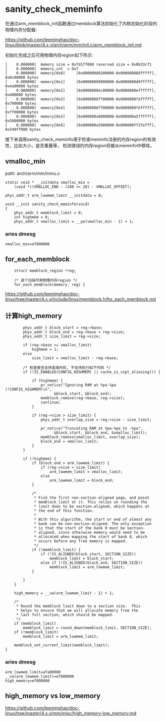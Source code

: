 sanity_check_meminfo
========================================

在通过arm_memblock_init函数通过memblock算法初始化了内核初始化阶段的物理内存分配器:

https://github.com/leeminghao/doc-linux/blob/master/4.x.y/arch/arm/mm/init.c/arm_memblock_init.md

初始化完成之后可用物理内存region如下所示:

```
[    0.000000]  memory size = 0x7d1ff000 reserved size = 0x8b33cf1
[    0.000000]  memory.cnt  = 0x7
[    0.000000]  memory[0x0]     [0x00000080200000-0x00000088dfffff], 0x8c00000 bytes
[    0.000000]  memory[0x1]     [0x00000089000000-0x0000008d9fffff], 0x4a00000 bytes
[    0.000000]  memory[0x2]     [0x0000008ec00000-0x0000008effffff], 0x400000 bytes
[    0.000000]  memory[0x3]     [0x0000008f700000-0x0000008fdfffff], 0x700000 bytes
[    0.000000]  memory[0x4]     [0x0000008ff00000-0x0000009fdfffff], 0xff00000 bytes
[    0.000000]  memory[0x5]     [0x000000a0000000-0x000000a57fffff], 0x5800000 bytes
[    0.000000]  memory[0x6]     [0x000000a5900000-0x000000ff2fefff], 0x599ff000 bytes
```

接下来调用sanity_check_meminfo用于检查meminfo注册的内存region的有效性，比如大小，是否重叠等，
检测错误的内存region将被从meminfo中移除。

vmalloc_min
----------------------------------------

path: arch/arm/mm/mmu.c
```
static void * __initdata vmalloc_min =
    (void *)(VMALLOC_END - (240 << 20) - VMALLOC_OFFSET);

phys_addr_t arm_lowmem_limit __initdata = 0;

void __init sanity_check_meminfo(void)
{
    phys_addr_t memblock_limit = 0;
    int highmem = 0;
    phys_addr_t vmalloc_limit = __pa(vmalloc_min - 1) + 1;
```

### aries dmesg

```
vmalloc_min=ef800000
```

for_each_memblock
----------------------------------------

```
    struct memblock_region *reg;

    /* 逐个扫描可用物理内存region */
    for_each_memblock(memory, reg) {
```

https://github.com/leeminghao/doc-linux/tree/master/4.x.y/include/linux/memblock.h/for_each_memblock.md

计算high_memory
----------------------------------------

```
        phys_addr_t block_start = reg->base;
        phys_addr_t block_end = reg->base + reg->size;
        phys_addr_t size_limit = reg->size;

        if (reg->base >= vmalloc_limit)
            highmem = 1;
        else
            size_limit = vmalloc_limit - reg->base;

        /* 检查是否支持高端内存, 不支持执行如下代码 */
        if (!IS_ENABLED(CONFIG_HIGHMEM) || cache_is_vipt_aliasing()) {

            if (highmem) {
                pr_notice("Ignoring RAM at %pa-%pa (!CONFIG_HIGHMEM)\n",
                      &block_start, &block_end);
                memblock_remove(reg->base, reg->size);
                continue;
            }

            if (reg->size > size_limit) {
                phys_addr_t overlap_size = reg->size - size_limit;

                pr_notice("Truncating RAM at %pa-%pa to -%pa",
                      &block_start, &block_end, &vmalloc_limit);
                memblock_remove(vmalloc_limit, overlap_size);
                block_end = vmalloc_limit;
            }
        }

        if (!highmem) {
            if (block_end > arm_lowmem_limit) {
                if (reg->size > size_limit)
                    arm_lowmem_limit = vmalloc_limit;
                else
                    arm_lowmem_limit = block_end;
            }

            /*
             * Find the first non-section-aligned page, and point
             * memblock_limit at it. This relies on rounding the
             * limit down to be section-aligned, which happens at
             * the end of this function.
             *
             * With this algorithm, the start or end of almost any
             * bank can be non-section-aligned. The only exception
             * is that the start of the bank 0 must be section-
             * aligned, since otherwise memory would need to be
             * allocated when mapping the start of bank 0, which
             * occurs before any free memory is mapped.
             */
            if (!memblock_limit) {
                if (!IS_ALIGNED(block_start, SECTION_SIZE))
                    memblock_limit = block_start;
                else if (!IS_ALIGNED(block_end, SECTION_SIZE))
                    memblock_limit = arm_lowmem_limit;
            }

        }
    }

    high_memory = __va(arm_lowmem_limit - 1) + 1;

    /*
     * Round the memblock limit down to a section size.  This
     * helps to ensure that we will allocate memory from the
     * last full section, which should be mapped.
     */
    if (memblock_limit)
        memblock_limit = round_down(memblock_limit, SECTION_SIZE);
    if (!memblock_limit)
        memblock_limit = arm_lowmem_limit;

    memblock_set_current_limit(memblock_limit);
}
```

### aries dmesg

```
arm_lowmem_limit=afa00000
__va(arm_lowmem_limit)=ef800000
high_memory=ef800000
```

high_memory vs low_memory
----------------------------------------

https://github.com/leeminghao/doc-linux/tree/master/4.x.y/mm/misc/high_memory-low_memory.md
